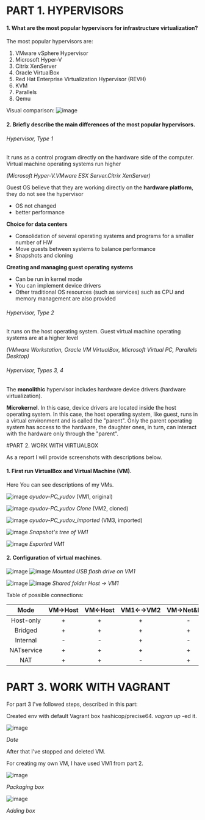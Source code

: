# PART 1. HYPERVISORS

#### 1. What are the most popular hypervisors for infrastructure virtualization?

The most popular hypervisors are:

1. VMware vSphere Hypervisor
2. Microsoft Hyper-V
3. Citrix XenServer
4. Oracle VirtualBox
5. Red Hat Enterprise Virtualization Hypervisor (REVH)
6. KVM
7. Parallels
8. Qemu

Visual comparison:
![image](screenshots/1.png)

#### 2. Briefly describe the main differences of the most popular hypervisors.

###### Hypervisor, Type 1

It runs as a control program directly on the hardware side of the computer.
Virtual machine operating systems run higher

_(Microsoft Hyper-V.VMware ESX Server.Citrix XenServer)_

Guest OS believe that they are working directly on the **hardware platform**, they do not see the hypervisor
- OS not changed
- better performance

**Choice for data centers**
- Consolidation of several operating systems and programs for a smaller number of HW
- Move guests between systems to balance performance
- Snapshots and cloning

**Creating and managing guest operating systems**
- Can be run in kernel mode
- You can implement device drivers
- Other traditional OS resources (such as services) such as CPU and memory management are also provided

###### Hypervisor, Type 2

It runs on the host operating system.
Guest virtual machine operating systems are at a higher level

_(VMware Workstation, Oracle VM VirtualBox, Microsoft Virtual PC, Parallels Desktop)_

###### Hypervisor, Types 3, 4

The **monolithic** hypervisor includes hardware device drivers (hardware virtualization).

**Microkernel**.
In this case, device drivers are located inside the host operating system.
In this case, the host operating system, like guest, runs in a virtual environment and is called the "parent".
Only the parent operating system has access to the hardware, the daughter ones, in turn,
can interact with the hardware only through the "parent".

#PART 2. WORK WITH VIRTUALBOX

As a report I will provide screenshots with descriptions below.

#### 1. First run VirtualBox and Virtual Machine (VM).

Here You can see descriptions of my VMs.

![image](screenshots/2.png)
_ayudov-PC_yudov_ (VM1, original)

![image](screenshots/3.png)
_ayudov-PC_yudov Clone_ (VM2, cloned)

![image](screenshots/4.png)
_ayudov-PC_yudov_imported_ (VM3, imported)

![image](screenshots/6.png)
_Snapshot's tree of VM1_

![image](screenshots/5.png)
_Exported VM1_

#### 2. Configuration of virtual machines.

![image](screenshots/7.png)
![image](screenshots/8.png)
_Mounted USB flash drive on VM1_

![image](screenshots/10.png)
![image](screenshots/9.png)
_Shared folder Host -> VM1_

Table of possible connections:

| Mode       | VM→Host | VM←Host | VM1←→VM2 | VM→Net&LAN | VM←Net&LAN |
| :--------: | :-----: | :------:| :-----: | :--------: | :--------: |
| Host-only  | + | + | + | - | - |
| Bridged    | + | + | + | + | + |
| Internal   | - | - | + | - | - |
| NATservice | + | + | + | + | + |
| NAT        | + | + | - | + | + |

# PART 3. WORK WITH VAGRANT

For part 3 I've followed steps, described in this part:

Created env with default Vagrant box hashicop/precise64. _vagran up_ -ed it.

![image](screenshots/11.png)

_Date_

After that I've stopped and deleted VM.

For creating my own VM, I have used VM1 from part 2.

![image](screenshots/12.png)

_Packaging box_

![image](screenshots/13.png)

_Adding box_

